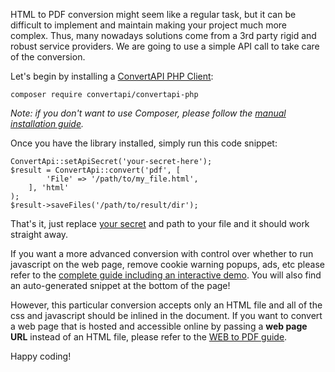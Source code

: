HTML to PDF conversion might seem like a regular task, but it can be difficult to implement and maintain making your project much more complex. 
Thus, many nowadays solutions come from a 3rd party rigid and robust service providers.
We are going to use a simple API call to take care of the conversion.

Let's begin by installing a [ConvertAPI PHP Client](https://github.com/ConvertAPI/convertapi-php):

`composer require convertapi/convertapi-php`

_Note: if you don't want to use Composer, please follow the [manual installation guide](https://github.com/ConvertAPI/convertapi-php#manual-installation)._

Once you have the library installed, simply run this code snippet:

```
ConvertApi::setApiSecret('your-secret-here');
$result = ConvertApi::convert('pdf', [
        'File' => '/path/to/my_file.html',
    ], 'html'
);
$result->saveFiles('/path/to/result/dir');
```

That's it, just replace [your secret](https://help.convertapi.com/en/article/how-to-create-a-free-account-2wr644/) and path to your file and it should work straight away. 

If you want a more advanced conversion with control over whether to run javascript on the web page, 
remove cookie warning popups, ads, etc please refer to the [complete guide including an interactive demo](https://www.convertapi.com/html-to-pdf). 
You will also find an auto-generated snippet at the bottom of the page!

However, this particular conversion accepts only an HTML file and all of the css and javascript should be inlined in the document. If you want to convert a web page that is hosted and accessible online by passing a **web page URL** instead of an HTML file, please refer to the [WEB to PDF guide](https://www.convertapi.com/web-to-pdf).

Happy coding!

